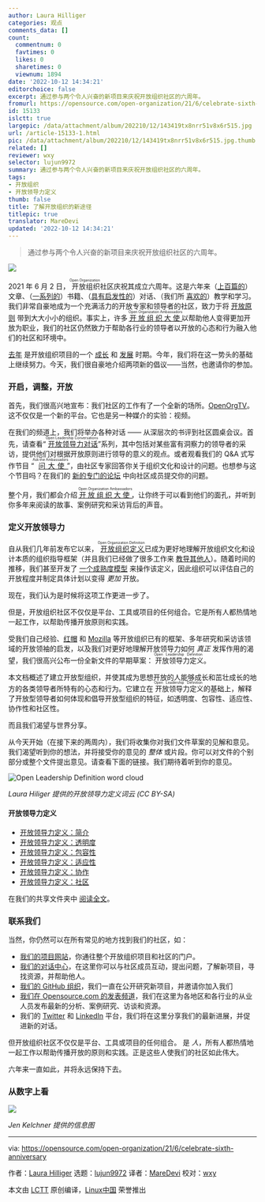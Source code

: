 ```yaml
---
author: Laura Hilliger
categories: 观点
comments_data: []
count:
  commentnum: 0
  favtimes: 0
  likes: 0
  sharetimes: 0
  viewnum: 1894
date: '2022-10-12 14:34:21'
editorchoice: false
excerpt: 通过参与两个令人兴奋的新项目来庆祝开放组织社区的六周年。
fromurl: https://opensource.com/open-organization/21/6/celebrate-sixth-anniversary
id: 15133
islctt: true
largepic: /data/attachment/album/202210/12/143419tx8nrr51v8x6r515.jpg
url: /article-15133-1.html
pic: /data/attachment/album/202210/12/143419tx8nrr51v8x6r515.jpg.thumb.jpg
related: []
reviewer: wxy
selector: lujun9972
summary: 通过参与两个令人兴奋的新项目来庆祝开放组织社区的六周年。
tags:
- 开放组织
- 开放领导力定义
thumb: false
title: 了解开放组织的新途径
titlepic: true
translator: MareDevi
updated: '2022-10-12 14:34:21'
---
```



> 
> 通过参与两个令人兴奋的新项目来庆祝开放组织社区的六周年。
> 
> 
> 


![](/data/attachment/album/202210/12/143419tx8nrr51v8x6r515.jpg)


2021 年 6 月 2 日，<ruby> 开放组织 <rt>  Open Organization </rt></ruby>社区庆祝其成立六周年。这是六年来（[上百篇的](https://opensource.com/open-organization)）文章、（[一系列的](https://theopenorganization.org/books)）书籍、（[具有启发性的](https://www.theopenorganization.community/)）对话、（我们所 [喜欢的](https://www.youtube.com/watch?v=Snf6vICDbzw&list=PLLIYDJHuxOkaPEH76mIJe-HHplsiSAVej)）教学和学习。我们非常自豪地成为一个充满活力的开放专家和领导者的社区，致力于将 [开放原则](https://theopenorganization.org/definition) 带到大大小小的组织。事实上，许多 <ruby> <a href="https://theopenorganization.org/about">  开放组织大使 </a> <rt>  Open Organization Ambassadors </rt></ruby> 以帮助他人变得更加开放为职业，我们的社区仍然致力于帮助各行业的领导者以开放的心态和行为融入他们的社区和环境中。


[去年](https://opensource.com/open-organization/20/6/scaling-energetic-community) 是开放组织项目的一个 [成长](https://opensource.com/open-organization/20/7/evolving-project-governance) 和 [发展](https://opensource.com/open-organization/20/8/open-community-rebrands) 时期。今年，我们将在这一势头的基础上继续努力。今天，我们很自豪地介绍两项新的倡议——当然，也邀请你的参加。


### 开启，调整，开放


首先，我们很高兴地宣布：我们社区的工作有了一个全新的场所。[OpenOrgTV](http://theopenorganization.tv)。这不仅仅是一个新的平台。它也是另一种媒介的实验：视频。


在我们的频道上，我们将举办各种对话 —— 从深层次的书评到社区圆桌会议。首先，请查看“<ruby> <a href="https://www.youtube.com/watch?v=07YBs0ss9rU&amp;list=PLLIYDJHuxOkYDTLbKRjcd9THTFtpnK8lh">  开放领导力对话 </a> <rt>  Open Leadership Conversations </rt></ruby>”系列，其中包括对某些富有洞察力的领导者的采访，提供他们对根据开放原则进行领导的意义的观点。或者观看我们的 Q&A 式写作节目 “<ruby> <a href="https://www.youtube.com/watch?v=ukkZMYqRuUQ&amp;list=PLLIYDJHuxOkY1gDbOFLDxGxwwmxeOATrI">  问大使 </a> <rt>  Ask the Ambassadors </rt></ruby>”，由社区专家回答你关于组织文化和设计的问题。也想参与这个节目吗？在我们的 [新的专门的论坛](https://www.theopenorganization.community/c/ask-community/19) 中向社区成员提交你的问题。


整个月，我们都会介绍 <ruby> <a href="http://theopenorganization.org/roster/">  开放组织大使 </a> <rt>  Open Organization Ambassadors </rt></ruby>，让你终于可以看到他们的面孔，并听到你多年来阅读的故事、案例研究和采访背后的声音。


### 定义开放领导力


自从我们几年前发布它以来，<ruby> <a href="https://theopenorganization.org/definition/">  开放组织定义 </a> <rt>  Open Organization Definition </rt></ruby> 已成为更好地理解开放组织文化和设计本质的组织指导框架（并且我们已经做了很多工作来 [教导其他人](https://youtu.be/NYngFYGgxro)）。随着时间的推移，我们甚至开发了 [一个成熟度模型](https://github.com/open-organization/open-org-maturity-model) 来操作该定义，因此组织可以评估自己的开放程度并制定具体计划以变得 *更加* 开放。


现在，我们认为是时候将这项工作更进一步了。


但是，开放组织社区不仅仅是平台、工具或项目的任何组合。它是所有人都热情地一起工作，以帮助传播开放原则和实践。


受我们自己经验、[红帽](https://github.com/red-hat-people-team/red-hat-multiplier) 和 [Mozilla](https://mozilla.github.io/open-leadership-framework/framework/#the-open-leadership-framework) 等开放组织已有的框架、多年研究和采访该领域的开放领袖的启发，以及我们对更好地理解开放领导力如何 *真正* 发挥作用的渴望，我们很高兴公布一份全新文件的早期草案：<ruby> 开放领导力定义 <rt>  Open Leadership Definition </rt></ruby>。


本文档概述了建立开放型组织，并使其成为思想开放的人能够成长和茁壮成长的地方的各类领导者所特有的心态和行为。它建立在<ruby> 开放领导力定义 <rt>  Open Leadership Definition </rt></ruby>的基础上，解释了开放型领导者如何体现和倡导开放型组织的特征，如透明度、包容性、适应性、协作性和社区性。


而且我们渴望与世界分享。


从今天开始（在接下来的两周内），我们将收集你对我们文件草案的见解和意见。我们渴望听到你的想法，并将接受你的意见的 *整体* 或片段。你可以对文件的个别部分或整个文件提出意见。请查看下面的链接。我们期待着听到你的意见。


![Open Leadership Definition word cloud](/data/attachment/album/202210/12/143422z1ayxjjb1a6uydmu.png "Open Leadership Definition word cloud")


*Laura Hiliger 提供的开放领导力定义词云 (CC BY-SA)*


#### 开放领导力定义


* [开放领导力定义：简介](https://docs.google.com/document/d/1blmf94ED_p4BHGv0luU_XrU26aF7tCzV6WTmh_v-PDY/edit?usp=sharing)
* [开放领导力定义：透明度](https://docs.google.com/document/d/14ssBBL0h2vxU0WZoMnWs6eo_8oRfJhnAr5yr-fAiLGU/edit?usp=sharing)
* [开放领导力定义：包容性](https://docs.google.com/document/d/1lRutADes5E0mcwtc6GR_Qw06PuJLc9-wUK5W1Gcf_BA/edit?usp=sharing)
* [开放领导力定义：适应性](https://docs.google.com/document/d/1RcwWTpkT42bgkf6EPiECt8LyAJ1XZjNGhzk0cQuBB7c/edit?usp=sharing)
* [开放领导力定义：协作](https://docs.google.com/document/d/1hTvnpqQkOc76-0UJbV6tAvRxOE--bdt96mqGmAKGqiI/edit?usp=sharing)
* [开放领导力定义：社区](https://docs.google.com/document/d/1Zl1smi-4jDZNNWd0oNY8qRH-GDi9q5VfvgyZ7YLkvm4/edit?usp=sharing)


在我们的共享文件夹中 [阅读全文](https://drive.google.com/drive/folders/1e1N_0p5lJEwAo_s6hQ3OK0KaJIfc7fgF?usp=sharing)。


### 联系我们


当然，你仍然可以在所有常见的地方找到我们的社区，如：


* [我们的项目网站](http://theopenorganization.org/)，你通往整个开放组织项目和社区的门户。
* [我们的对话中心](https://www.theopenorganization.community/)，在这里你可以与社区成员互动，提出问题，了解新项目，寻找资源，并帮助他人。
* [我们的 GitHub 组织](https://github.com/open-organization)，我们一直在公开研究新项目，并邀请你加入我们
* [我们在 Opensource.com 的发表频道](https://opensource.com/open-organization)，我们在这里为各地区和各行业的从业人员发布最新的分析、案例研究、访谈和资源。
* 我们的 [Twitter](https://twitter.com/openorgproject) 和 [LinkedIn](https://www.linkedin.com/company/the-open-organization/) 平台，我们将在这里分享我们的最新进展，并促进新的对话。


但开放组织社区不仅仅是平台、工具或项目的任何组合。 是 *人*，所有人都热情地一起工作以帮助传播开放的原则和实践。正是这些人使我们的社区如此伟大。


六年来一直如此，并将永远保持下去。


### 从数字上看


![](/data/attachment/album/202210/12/143423aknj3b381wbznqfb.png)


*Jen Kelchner 提供的信息图*




---


via: <https://opensource.com/open-organization/21/6/celebrate-sixth-anniversary>


作者：[Laura Hilliger](https://opensource.com/users/laurahilliger) 选题：[lujun9972](https://github.com/lujun9972) 译者：[MareDevi](https://github.com/MareDevi) 校对：[wxy](https://github.com/wxy)


本文由 [LCTT](https://github.com/LCTT/TranslateProject) 原创编译，[Linux中国](https://linux.cn/) 荣誉推出